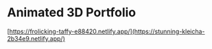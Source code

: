 # Animated 3D Portfolio 
[https://frolicking-taffy-e88420.netlify.app/](https://stunning-kleicha-2b34e9.netlify.app/)
